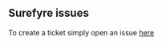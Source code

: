 ## Surefyre issues
To create a ticket simply open an issue [here](https://github.com/dustingtorres/surefyre-tickets/issues/new)
